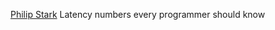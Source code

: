 
[Philip Stark](https://gist.github.com/hellerbarde/2843375)
Latency numbers every programmer should know
